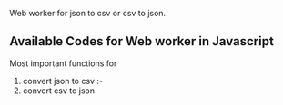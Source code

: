 Web worker for json to csv or csv to json.

## Available Codes for Web worker in Javascript 


Most important functions for  
1. convert json to csv :-
2. convert csv to json 
    




